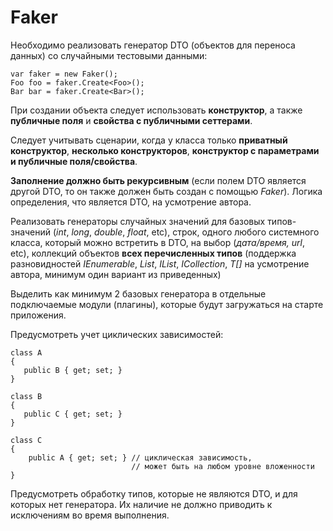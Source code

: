 # Faker

Необходимо реализовать генератор DTO (объектов для переноса данных) со случайными тестовыми данными:

	var faker = new Faker();
	Foo foo = faker.Create<Foo>();
	Bar bar = faker.Create<Bar>();

При создании объекта следует использовать **конструктор**, а также **публичные поля** и **свойства с публичными сеттерами**. 

Следует учитывать сценарии, когда у класса только **приватный конструктор**, **несколько конструкторов**, **конструктор с параметрами и публичные поля/свойства**.

**Заполнение должно быть рекурсивным** (если полем DTO является другой DTO, то он также должен быть создан с помощью *Faker*). Логика определения, что является DTO, на усмотрение автора.

Реализовать генераторы случайных значений для базовых типов-значений (*int*, *long*, *double*, *float*, etc), строк, одного любого системного класса, который можно встретить в DTO, на выбор (*дата/время, url*, etc), коллекций объектов **всех перечисленных типов** (поддержка разновидностей *IEnumerable<T>*, *List<T>*, *IList<T>*, *ICollection<T>*, *T[]* на усмотрение автора, минимум один вариант из приведенных)

Выделить как минимум 2 базовых генератора в отдельные подключаемые модули (плагины), которые будут загружаться на старте приложения.

Предусмотреть учет циклических зависимостей:

	class A
	{
 	   public B { get; set; }
	}

	class B
	{
 	   public C { get; set; }
	}

	class C
	{
	    public A { get; set; } // циклическая зависимость, 
	                           // может быть на любом уровне вложенности
	}

Предусмотреть обработку типов, которые не являются DTO, и для которых нет генератора. Их наличие не должно приводить к исключениям во время выполнения.